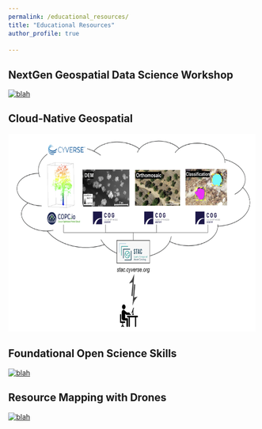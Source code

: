 ```yaml
---
permalink: /educational_resources/
title: "Educational Resources"
author_profile: true

---
```


## NextGen Geospatial Data Science Workshop

<a href="https://github.com/ua-datalab/Geospatial_Workshops/wiki" target="_blank">
    <img src="https://github.com/ua-datalab/Geospatial_Workshops/blob/main/images/geospatial_desktop_AI.png" alt="blah" width="500" height="400">
  </a>


## Cloud-Native Geospatial   

  <a href="https://www.gillanscience.com/cloud-native-geospatial" target="_blank">
    <img src="https://github.com/jeffgillan/cloud-native-geospatial/blob/main/docs/images/stac3.png?raw=true" alt="blah" width="500" height="400">
  </a>


## Foundational Open Science Skills

  <a href="https://foss.cyverse.org/00_basics/" target="_blank">
    <img src="../images/foss_logo.png" alt="blah" width="500" height="400">
  </a>


## Resource Mapping with Drones

  <a href="https://www.gillanscience.com/resource_mapping_with_drones" target="_blank">
    <img src="https://github.com/jeffgillan/resource_mapping_with_drones/blob/main/docs/images/drone_over_SRER.png?raw=true" alt="blah" width="500" height="400">
  </a>

